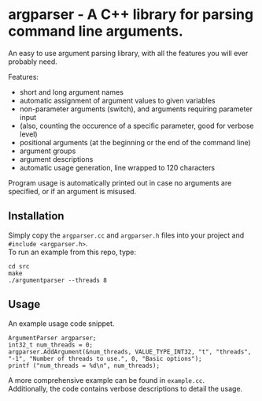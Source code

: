 # argparser - A C++ library for parsing command line arguments.

An easy to use argument parsing library, with all the features you will ever probably need.  

Features:  
- short and long argument names  
- automatic assignment of argument values to given variables  
- non-parameter arguments (switch), and arguments requiring parameter input  
- (also, counting the occurence of a specific parameter, good for verbose level)  
- positional arguments (at the beginning or the end of the command line)  
- argument groups  
- argument descriptions  
- automatic usage generation, line wrapped to 120 characters  

Program usage is automatically printed out in case no arguments are specified, or if an argument is misused.  

## Installation
Simply copy the `argparser.cc` and `argparser.h` files into your project and `#include <argparser.h>`.  
To run an example from this repo, type:  
```
cd src
make  
./argumentparser --threads 8  
```

## Usage  
An example usage code snippet.  
```
ArgumentParser argparser;  
int32_t num_threads = 0;  
argparser.AddArgument(&num_threads, VALUE_TYPE_INT32, "t", "threads", "-1", "Number of threads to use.", 0, "Basic options");  
printf ("num_threads = %d\n", num_threads);  
```

A more comprehensive example can be found in `example.cc`.  
Additionally, the code contains verbose descriptions to detail the usage.  